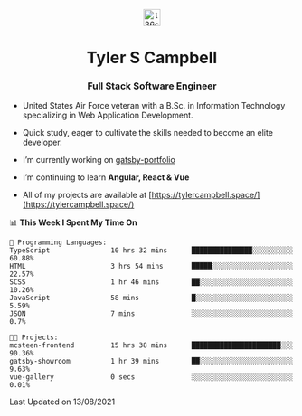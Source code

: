 <p align="center">
<a href="https://www.linkedin.com/in/t36campbell" target="blank"><img align="center" src="https://ik.imagekit.io/t36campbell/Portfolio/linkedin.png.original_m8bbGgPh6.png" alt="t36campbell" height="30" width="30" /></a>
</p>
<h1 align="center">Tyler S Campbell</h1>
<h3 align="center">Full Stack Software Engineer</h3>

* United States Air Force veteran with a B.Sc. in Information Technology specializing in Web Application Development. 

* Quick study, eager to cultivate the skills needed to become an elite developer.

* I’m currently working on [gatsby-portfolio](https://github.com/t36campbell/gatsby-portfolio)

* I’m continuing to learn **Angular, React & Vue**

* All of my projects are available at [https://tylercampbell.space/](https://tylercampbell.space/)

<!--START_SECTION:waka-->
📊 **This Week I Spent My Time On** 

```text
💬 Programming Languages: 
TypeScript               10 hrs 32 mins      ███████████████░░░░░░░░░░   60.88% 
HTML                     3 hrs 54 mins       █████░░░░░░░░░░░░░░░░░░░░   22.57% 
SCSS                     1 hr 46 mins        ██░░░░░░░░░░░░░░░░░░░░░░░   10.26% 
JavaScript               58 mins             █░░░░░░░░░░░░░░░░░░░░░░░░   5.59% 
JSON                     7 mins              ░░░░░░░░░░░░░░░░░░░░░░░░░   0.7%

🐱‍💻 Projects: 
mcsteen-frontend         15 hrs 38 mins      ██████████████████████░░░   90.36% 
gatsby-showroom          1 hr 39 mins        ██░░░░░░░░░░░░░░░░░░░░░░░   9.63% 
vue-gallery              0 secs              ░░░░░░░░░░░░░░░░░░░░░░░░░   0.01%

```


 Last Updated on 13/08/2021
<!--END_SECTION:waka-->
